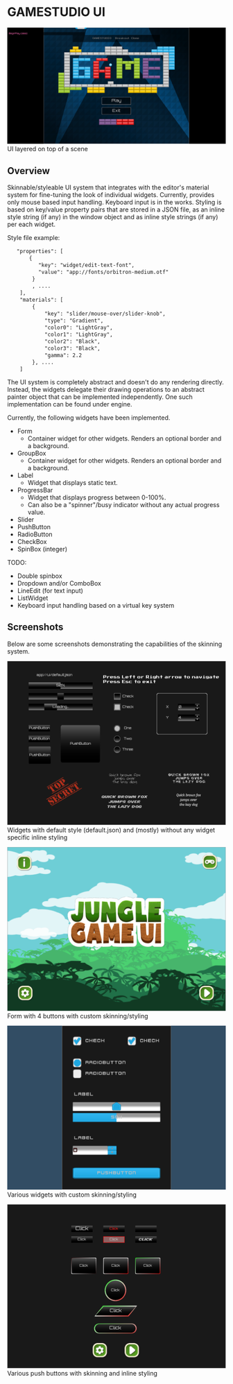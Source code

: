 GAMESTUDIO UI
=================

![HUD](screens/screenshot.png "UI layered on top of a scene")
UI layered on top of a scene

Overview
-----------------
Skinnable/styleable UI system that integrates with the editor's material system
for fine-tuning the look of individual widgets. Currently, provides only mouse
based input handling. Keyboard input is in the works. Styling is based on key/value 
property pairs that are stored in a JSON file, as an inline style string (if any)
in the window object and as inline style strings (if any) per each widget.

Style file example:

```
   "properties": [
       {
          "key": "widget/edit-text-font",
          "value": "app://fonts/orbitron-medium.otf"
        }
        , ....
    ],
    "materials": [
        {
            "key": "slider/mouse-over/slider-knob",
            "type": "Gradient",
            "color0": "LightGray",
            "color1": "LightGray",
            "color2": "Black",
            "color3": "Black",
            "gamma": 2.2
        }, ....
    ]        
```

The UI system is completely abstract and doesn't do any rendering directly.
Instead, the widgets delegate their drawing operations to an abstract painter object
that can be implemented independently. One such implementation can be found under engine.

Currently, the following widgets have been implemented.
* Form
  - Container widget for other widgets. Renders an optional border and a background.
* GroupBox
  - Container widget for other widgets. Renders an optional border and a background.
* Label
  - Widget that displays static text.
* ProgressBar 
  - Widget that displays progress between 0-100%. 
  - Can also be a "spinner"/busy indicator without any actual progress value.
* Slider
* PushButton
* RadioButton
* CheckBox
* SpinBox (integer)

TODO:
* Double spinbox
* Dropdown and/or ComboBox
* LineEdit (for text input)
* ListWidget
* Keyboard input handling based on a virtual key system

Screenshots
---------------------
Below are some screenshots demonstrating the capabilities of the skinning system.

![Default Style](screens/default-style.png "UI system screenshot with default style")
Widgets with default style (default.json) and (mostly) without any widget specific inline styling

![Custom Style](screens/jungle.png "UI system screenshot with custom style")
Form with 4 buttons with custom skinning/styling

![Custom Style](screens/kenney.png "UI system screenshot with custom style")
Various widgets with custom skinning/styling

![Custom Style](screens/buttons.png "UI system screenshot with custom style")
Various push buttons with skinning and inline styling